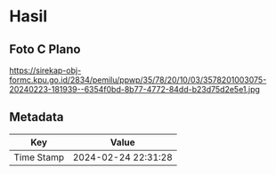 # Hasil

## Foto C Plano

https://sirekap-obj-formc.kpu.go.id/2834/pemilu/ppwp/35/78/20/10/03/3578201003075-20240223-181939--6354f0bd-8b77-4772-84dd-b23d75d2e5e1.jpg


## Metadata

| Key        | Value               |
| ---------- | ------------------- |
| Time Stamp | 2024-02-24 22:31:28 |



